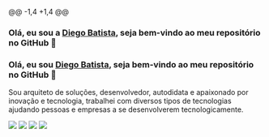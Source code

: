 @@ -1,4 +1,4 @@
### Olá, eu sou a [Diego Batista](https://github.com/apokalypsi), seja bem-vindo ao meu repositório no GitHub 👋 
### Olá, eu sou [Diego Batista](https://github.com/apokalypsi), seja bem-vindo ao meu repositório no GitHub 👋 


Sou arquiteto de soluções, desenvolvedor, autodidata e apaixonado por inovação e tecnologia, trabalhei com diversos tipos de tecnologias ajudando pessoas e empresas a se desenvolverem tecnologicamente.
<div>
 <a href="https://www.linkedin.com/in/diego-batista-pereira/" target="_blank"><img src="https://img.shields.io/badge/-LinkedIn-%230077B5?style=for-the-badge&logo=linkedin&logoColor=white" target="_blank"></a> 
<a href="https://www.instagram.com/diegobatistaalpha/" target="_blank"><img src="https://img.shields.io/badge/-Instagram-%23E4405F?style=for-the-badge&logo=instagram&logoColor=white" target="_blank"></a> 
<a href="https://api.whatsapp.com/send?phone=55048991662888" target="_blank"><img src="https://img.shields.io/badge/-Whatsapp-Ibe25?style=for-the-badge&logo=whatsapp&logoColor=white" target="_blank"></a>
   <a href = "alpha.diegobatista@hotmail.com"><img src="https://img.shields.io/badge/-Email-%23333?style=for-the-badge&logo=gmail&logoColor=white" target="_blank"></a>
</div>
